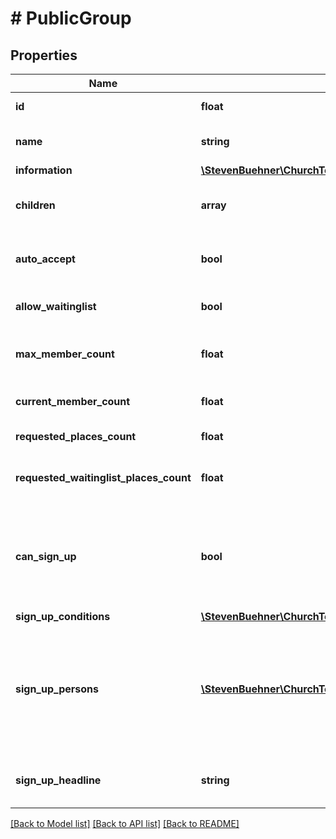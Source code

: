 # # PublicGroup

## Properties

Name | Type | Description | Notes
------------ | ------------- | ------------- | -------------
**id** | **float** | The public group ID. |
**name** | **string** | Name of the group, e.g. to be displayed as title. |
**information** | [**\StevenBuehner\ChurchTools\Model\PublicGroupInformation**](PublicGroupInformation.md) |  |
**children** | **array** | Lists all (direct) child group IDs for the current group. | [optional]
**auto_accept** | **bool** | If true, group sign up requests will be accepted automatically. |
**allow_waitinglist** | **bool** | If true, group sign is allowed even if group is full. |
**max_member_count** | **float** | Maximum number of members until the group is considered as full. |
**current_member_count** | **float** | Current number of members in the group. |
**requested_places_count** | **float** | Number of member requests |
**requested_waitinglist_places_count** | **float** | Number of member requests with waiting list position |
**can_sign_up** | **bool** | Indicates if the current user (either logged in or not) can sign up. This summarizes the information in signUpConditions. |
**sign_up_conditions** | [**\StevenBuehner\ChurchTools\Model\PublicGroupSignUpConditions**](PublicGroupSignUpConditions.md) |  |
**sign_up_persons** | [**\StevenBuehner\ChurchTools\Model\PublicGroupSignUpPersonsInner[]**](PublicGroupSignUpPersonsInner.md) | Lists all persons the current user is allowed to sign up for. This includes spouses, children below the age of 16 and all persons with the same email address. | [optional]
**sign_up_headline** | **string** | Text which can be displayed as a headline for the sign up section | [optional]

[[Back to Model list]](../../README.md#models) [[Back to API list]](../../README.md#endpoints) [[Back to README]](../../README.md)
